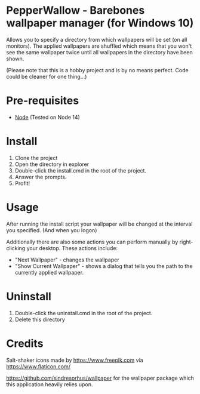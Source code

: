 # PepperWallow - Barebones wallpaper manager (for Windows 10)
Allows you to specify a directory from which wallpapers will be set (on all monitors).
The applied wallpapers are shuffled which means that you won't see the same wallpaper twice until all wallpapers in the directory have been shown. 

(Please note that this is a hobby project and is by no means perfect. Code could be cleaner for one thing...)

# Pre-requisites
- [Node](https://nodejs.org/en/download/) (Tested on Node 14)

# Install
1. Clone the project
2. Open the directory in explorer
3. Double-click the install.cmd in the root of the project.
4. Answer the prompts.
5. Profit!

# Usage
After running the install script your wallpaper will be changed at the interval you specified. (And when you logon)

Additionally there are also some actions you can perform manually by right-clicking your desktop.
These actions include:
- "Next Wallpaper" - changes the wallpaper
- "Show Current Wallpaper" - shows a dialog that tells you the path to the currently applied wallpaper.

# Uninstall
1. Double-click the uninstall.cmd in the root of the project.
2. Delete this directory

# Credits
Salt-shaker icons made by https://www.freepik.com via https://www.flaticon.com/

https://github.com/sindresorhus/wallpaper for the wallpaper package which this application heavily relies upon.
